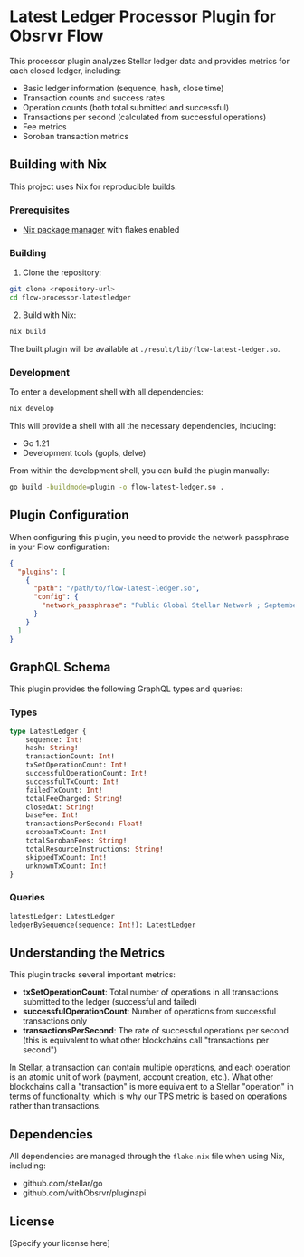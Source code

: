 # Latest Ledger Processor Plugin for Obsrvr Flow

This processor plugin analyzes Stellar ledger data and provides metrics for each closed ledger, including:
- Basic ledger information (sequence, hash, close time)
- Transaction counts and success rates
- Operation counts (both total submitted and successful)
- Transactions per second (calculated from successful operations)
- Fee metrics
- Soroban transaction metrics

## Building with Nix

This project uses Nix for reproducible builds.

### Prerequisites

- [Nix package manager](https://nixos.org/download.html) with flakes enabled

### Building

1. Clone the repository:
```bash
git clone <repository-url>
cd flow-processor-latestledger
```

2. Build with Nix:
```bash
nix build
```

The built plugin will be available at `./result/lib/flow-latest-ledger.so`.

### Development

To enter a development shell with all dependencies:

```bash
nix develop
```

This will provide a shell with all the necessary dependencies, including:
- Go 1.21
- Development tools (gopls, delve)

From within the development shell, you can build the plugin manually:
```bash
go build -buildmode=plugin -o flow-latest-ledger.so .
```

## Plugin Configuration

When configuring this plugin, you need to provide the network passphrase in your Flow configuration:

```json
{
  "plugins": [
    {
      "path": "/path/to/flow-latest-ledger.so",
      "config": {
        "network_passphrase": "Public Global Stellar Network ; September 2015"
      }
    }
  ]
}
```

## GraphQL Schema

This plugin provides the following GraphQL types and queries:

### Types

```graphql
type LatestLedger {
    sequence: Int!
    hash: String!
    transactionCount: Int!
    txSetOperationCount: Int!
    successfulOperationCount: Int!
    successfulTxCount: Int!
    failedTxCount: Int!
    totalFeeCharged: String!
    closedAt: String!
    baseFee: Int!
    transactionsPerSecond: Float!
    sorobanTxCount: Int!
    totalSorobanFees: String!
    totalResourceInstructions: String!
    skippedTxCount: Int!
    unknownTxCount: Int!
}
```

### Queries

```graphql
latestLedger: LatestLedger
ledgerBySequence(sequence: Int!): LatestLedger
```

## Understanding the Metrics

This plugin tracks several important metrics:

- **txSetOperationCount**: Total number of operations in all transactions submitted to the ledger (successful and failed)
- **successfulOperationCount**: Number of operations from successful transactions only
- **transactionsPerSecond**: The rate of successful operations per second (this is equivalent to what other blockchains call "transactions per second")

In Stellar, a transaction can contain multiple operations, and each operation is an atomic unit of work (payment, account creation, etc.). What other blockchains call a "transaction" is more equivalent to a Stellar "operation" in terms of functionality, which is why our TPS metric is based on operations rather than transactions.

## Dependencies

All dependencies are managed through the `flake.nix` file when using Nix, including:
- github.com/stellar/go
- github.com/withObsrvr/pluginapi

## License

[Specify your license here]